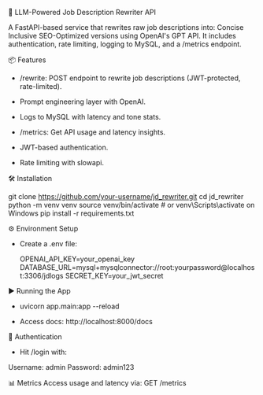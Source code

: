 🚀 LLM-Powered Job Description Rewriter API

A FastAPI-based service that rewrites raw job descriptions into:
Concise
Inclusive
SEO-Optimized versions
using OpenAI's GPT API. It includes authentication, rate limiting, logging to MySQL, and a /metrics endpoint.

📦 Features
  * /rewrite: POST endpoint to rewrite job descriptions (JWT-protected, rate-limited).

  * Prompt engineering layer with OpenAI.

  * Logs to MySQL with latency and tone stats.

  * /metrics: Get API usage and latency insights.

  * JWT-based authentication.

  * Rate limiting with slowapi.

🛠 Installation

  git clone https://github.com/your-username/jd_rewriter.git
  cd jd_rewriter
  python -m venv venv
  source venv/bin/activate  # or venv\Scripts\activate on Windows
  pip install -r requirements.txt


⚙️ Environment Setup
* Create a .env file:

  OPENAI_API_KEY=your_openai_key
  DATABASE_URL=mysql+mysqlconnector://root:yourpassword@localhost:3306/jdlogs
  SECRET_KEY=your_jwt_secret

▶️ Running the App

  * uvicorn app.main:app --reload

  * Access docs: http://localhost:8000/docs

🔐 Authentication

 * Hit /login with:

  Username: admin
  Password: admin123
  
📊 Metrics
  Access usage and latency via:
  GET /metrics
